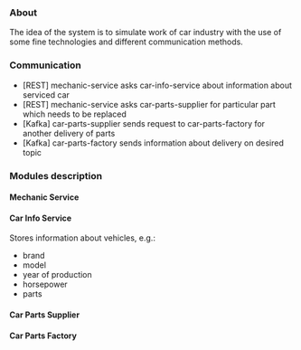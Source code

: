 ### About

The idea of the system is to simulate work of car industry with the use
of some fine technologies and different communication methods.

### Communication

- [REST] mechanic-service asks car-info-service about information about serviced car
- [REST] mechanic-service asks car-parts-supplier for particular part which needs to be replaced
- [Kafka] car-parts-supplier sends request to car-parts-factory for another delivery of parts 
- [Kafka] car-parts-factory sends information about delivery on desired topic

### Modules description

#### Mechanic Service
[//]: # (TODO: Add description)

#### Car Info Service

Stores information about vehicles, e.g.:

- brand
- model
- year of production
- horsepower
- parts

#### Car Parts Supplier
[//]: # (TODO: Add description)

#### Car Parts Factory
[//]: # (TODO: Add description)

